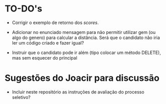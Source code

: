 # TO-DO's

- Corrigir o exemplo de retorno dos _scores_.

- Adicionar no enunciado mensagem para não permitir utilizar gem (ou algo do genero) para calcular a distância. Será que o candidato não iria ler um código criado e fazer igual?

- Instruir que o candidato pode ir além (tipo colocar um método DELETE), mas sem esquecer do principal

# Sugestões do Joacir para discussão

- Incluir neste repositório as instruções de avaliação do processo seletivo?
